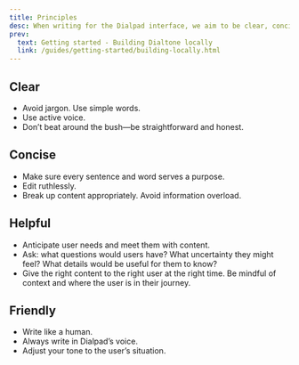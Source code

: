 ```yaml
---
title: Principles
desc: When writing for the Dialpad interface, we aim to be clear, concise, helpful, and friendly.
prev:
  text: Getting started - Building Dialtone locally
  link: /guides/getting-started/building-locally.html
---
```


## Clear

* Avoid jargon. Use simple words.
* Use active voice.
* Don’t beat around the bush—be straightforward and honest.

## Concise

* Make sure every sentence and word serves a purpose.
* Edit ruthlessly.
* Break up content appropriately. Avoid information overload.

## Helpful

* Anticipate user needs and meet them with content.
* Ask: what questions would users have? What uncertainty they might feel? What details would be useful for them to know?
* Give the right content to the right user at the right time. Be mindful of context and where the user is in their journey.

## Friendly

* Write like a human.
* Always write in Dialpad’s voice.
* Adjust your tone to the user’s situation.
